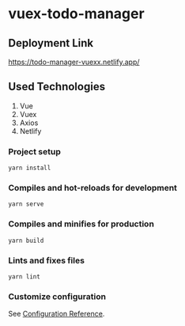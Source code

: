 # vuex-todo-manager

## Deployment Link
https://todo-manager-vuexx.netlify.app/

## Used Technologies
1. Vue
2. Vuex
3. Axios
4. Netlify

### Project setup
```
yarn install
```

### Compiles and hot-reloads for development
```
yarn serve
```

### Compiles and minifies for production
```
yarn build
```

### Lints and fixes files
```
yarn lint
```

### Customize configuration
See [Configuration Reference](https://cli.vuejs.org/config/).
